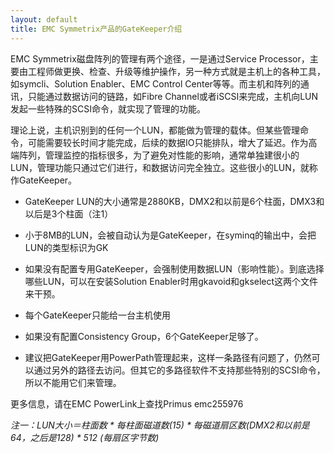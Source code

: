 ```yaml
---
layout: default
title: EMC Symmetrix产品的GateKeeper介绍
---
```

EMC Symmetrix磁盘阵列的管理有两个途径，一是通过Service Processor，主要由工程师做更换、检查、升级等维护操作，另一种方式就是主机上的各种工具，如symcli、Solution Enabler、EMC Control Center等等。而主机和阵列的通讯，只能通过数据访问的链路，如Fibre Channel或者iSCSI来完成，主机向LUN发起一些特殊的SCSI命令，就实现了管理的功能。

理论上说，主机识别到的任何一个LUN，都能做为管理的载体。但某些管理命令，可能需要较长时间才能完成，后续的数据IO只能排队，增大了延迟。作为高端阵列，管理监控的指标很多，为了避免对性能的影响，通常单独建很小的LUN，管理功能只通过它们进行，和数据访问完全独立。这些很小的LUN，就称作GateKeeper。 

  + GateKeeper LUN的大小通常是2880KB，DMX2和以前是6个柱面，DMX3和以后是3个柱面（注1）

  + 小于8MB的LUN，会被自动认为是GateKeeper，在syminq的输出中，会把LUN的类型标识为GK

  + 如果没有配置专用GateKeeper，会强制使用数据LUN（影响性能）。到底选择哪些LUN，可以在安装Solution Enabler时用gkavoid和gkselect这两个文件来干预。

  + 每个GateKeeper只能给一台主机使用

  + 如果没有配置Consistency Group，6个GateKeeper足够了。

  + 建议把GateKeeper用PowerPath管理起来，这样一条路径有问题了，仍然可以通过另外的路径去访问。但其它的多路径软件不支持那些特别的SCSI命令，所以不能用它们来管理。

更多信息，请在EMC PowerLink上查找Primus emc255976

*注一：LUN大小＝柱面数 * 每柱面磁道数(15) * 每磁道扇区数(DMX2和以前是64，之后是128)  * 512 (每扇区字节数)*

